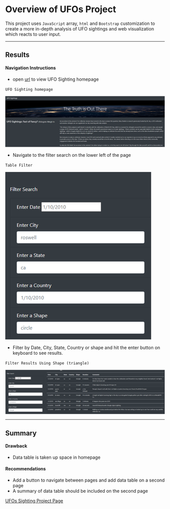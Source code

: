 # Overview of UFOs Project

This project uses `JavaScript` array, `html` and `Bootstrap` customization to create a more in-depth analysis of UFO sightings and  web visualization which reacts to user input.

---
## Results

#### Navigation Instructions
 * open [url](https://github.com/charleside2001/UFOs-Project/blob/9741170c71de7c41b4ab30c41363aa55bd891287/index.html) to view UFO Sighting homepage
 
 `UFO Sighting homepage`

![UFOs_home_page.png](https://github.com/charleside2001/UFOs-Project/blob/9741170c71de7c41b4ab30c41363aa55bd891287/static/images/UFOs_home_page.png) 
 
 * Navigate to the filter search on the lower left of the page
 
 `Table Filter`

![UFOs_filter_form.png](https://github.com/charleside2001/UFOs-Project/blob/9741170c71de7c41b4ab30c41363aa55bd891287/static/images/UFOs_filter_form.png) 
 
 * Filter by Date, City, State, Country or shape and hit the enter button on keyboard    to see results.

`Filter Results Using Shape (triangle)`

![shape_triangle_filter.png](https://github.com/charleside2001/UFOs-Project/blob/a4ef5f5a6a5944190cfdff5b688a908765db4110/static/images/shape_triangle_filter.png) 

---
## Summary

#### Drawback

  * Data table is taken up space in homepage

#### Recommendations 

  * Add a button to navigate between pages and add data table  on a second page
  * A summary of data table should be included on the second page

[UFOs Sighting Project Page](https://github.com/charleside2001/UFOs-Project.git)